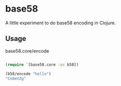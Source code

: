 # base58

A little experiment to do base58 encoding in Clojure.

## Usage

base58.core/encode

```clojure

(require `[base58.core :as b58])

(b58/encode "hello")
"Cn8eVZg"

```
